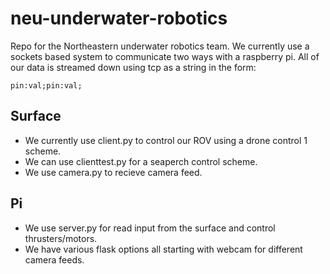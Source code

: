 # neu-underwater-robotics
Repo for the Northeastern underwater robotics team.
We currently use a sockets based system to communicate two ways with a raspberry pi.
All of our data is streamed down using tcp as a string in the form:
```
pin:val;pin:val;
```
## Surface
* We currently use client.py to control our ROV using a drone control 1 scheme.
* We can use clienttest.py for a seaperch control scheme.
* We use camera.py to recieve camera feed.

## Pi
* We use server.py for read input from the surface and control thrusters/motors.
* We have various flask options all starting with webcam for different camera feeds.

